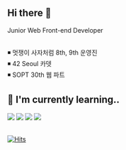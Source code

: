 <h2>Hi there 👋</h2>
Junior Web Front-end Developer  
<br><br>

◾ 멋쟁이 사자처럼 8th, 9th 운영진  
◾ 42 Seoul 카뎃  
◾ SOPT 30th 웹 파트

## 📝 I'm currently learning.. 

<div align="left">
  <img src="https://img.shields.io/badge/React-61DAFB?style=flat-square&logo=React&logoColor=white"/></a>
  <img src="https://img.shields.io/badge/JavaScript-f7df1e?style=flat-square&logo=javascript&logoColor=white"/></a>
  <img src="https://img.shields.io/badge/HTML5-e34f26?style=flat-square&logo=html5&logoColor=white"/></a>
  <img src="https://img.shields.io/badge/CSS3-1572B6?style=flat-square&logo=css3&logoColor=white"/></a>
</div>

<br>

[![Hits](https://hits.seeyoufarm.com/api/count/incr/badge.svg?url=https%3A%2F%2Fgithub.com%2Fsolar3070%2Fhit-counter&count_bg=%235096F9&title_bg=%23686868&icon=&icon_color=%23E7E7E7&title=hits&edge_flat=false)](https://hits.seeyoufarm.com)

